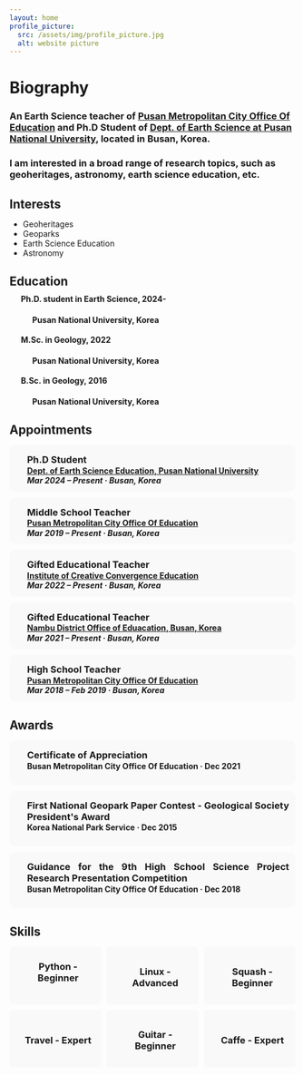 ```yaml
---
layout: home
profile_picture:
  src: /assets/img/profile_picture.jpg
  alt: website picture
---
```


<p><strong><h1> Biography </h1></strong></p>

<p><h3>An Earth Science teacher of <a href="https://www.pen.go.kr/main/main.do">Pusan Metropolitan City Office Of Education</a> and Ph.D Student of <a href="https://earth.pusan.ac.kr/earth/index.do">Dept. of Earth Science at Pusan National University</a>, located in Busan, Korea.</h3></p>
<p><h3>I am interested in a broad range of research topics, such as geoheritages, astronomy, earth science education, etc.</h3></p>

<p><h2><strong> Interests</strong></h2></p>
<ul>
    <li>Geoheritages</li>
    <li>Geoparks</li>
    <li>Earth Science Education</li>
    <li>Astronomy</li>
</ul>


<html lang="en">
<head>
  <meta charset="UTF-8">
  <meta name="viewport" content="width=device-width, initial-scale=1.0">
  <title>My GitHub Page</title>
  <link rel="stylesheet" href="https://cdnjs.cloudflare.com/ajax/libs/font-awesome/6.0.0-beta3/css/all.min.css">
  <style>
    h2 {
      margin-bottom: 10px; /* 간격을 줄이기 위해 마진을 조절합니다 */
    }
    p {
      margin-top: 5px; /* 간격을 줄이기 위해 마진을 조절합니다 */
    }
  </style>
</head>
<body>
  <h2><strong>Education</strong></h2>
  <p style="margin-left: 20px; margin-bottom: 2px;"><i class="fas fa-graduation-cap"></i><strong> Ph.D. student in Earth Science, 2024-</strong></p>
  <h4><p style="margin-left: 40px; margin-top: 2px;">Pusan National University, Korea</p></h4>
  <p style="margin-left: 20px; margin-bottom: 2px;"><i class="fas fa-graduation-cap"></i><strong> M.Sc. in Geology, 2022 </strong></p>
  <h4><p style="margin-left: 40px; margin-top: 2px;">Pusan National University, Korea</p></h4>
  <p style="margin-left: 20px; margin-bottom: 2px;"><i class="fas fa-graduation-cap"></i><strong> B.Sc. in Geology, 2016 </strong></p>
  <h4><p style="margin-left: 40px; margin-top: 2px;">Pusan National University, Korea</p></h4>
  
</body>

<p><h2><strong> Appointments</strong></h2></p>
<html lang="en">
<head>
  <meta charset="UTF-8">
  <meta name="viewport" content="width=device-width, initial-scale=1.0">
  <link rel="stylesheet" href="https://cdnjs.cloudflare.com/ajax/libs/font-awesome/6.0.0-beta3/css/all.min.css">
  <style>
    .box {
      border: 1px solid transparent; /* 테두리 설정 */
      padding: 10px; /* 내부 여백 설정 */
      margin: 10px auto; /* 외부 여백 설정 */
      border-radius: 10px; /* 모서리 둥글게 설정 */
      background-color: #f9f9f9; /* 배경색 설정 */
      text-align: justify; /* 텍스트 가운데 정렬 */
    }
  </style>
</head>
<body>
  <div class="box">
    <h3 style="margin:0;"><p style="margin-left: 20px; margin-bottom: 0.5px;"><strong>Ph.D Student</strong></p></h3>
    <h4 style="margin:0;"><p style="margin-left: 20px; margin-top: 0.5px;margin-bottom: 0.5px;"><a href="https://earth.pusan.ac.kr/earth/index.do">Dept. of Earth Science Education, Pusan National University</a></p></h4>
    <h5 style="margin:0;"><p style="margin-left: 20px; margin-top: 0.5px; margin-bottom: 0.5px;">Mar 2024 – Present · Busan, Korea</p></h5>
  </div>
  
  <div class="box">
    <h3 style="margin:0;"><p style="margin-left: 20px; margin-bottom: 0.5px;"><strong>Middle School Teacher</strong></p></h3>
    <h4 style="margin:0;"><p style="margin-left: 20px; margin-top: 0.5px;margin-bottom: 0.5px;"><a href="https://www.pen.go.kr/main/main.do">Pusan Metropolitan City Office Of Education</a></p></h4>
     <h5 style="margin:0;"><p style="margin-left: 20px; margin-top: 0.5px; margin-bottom: 0.5px;">Mar 2019 – Present · Busan, Korea</p></h5>
  </div>
  
  <div class="box">
    <h3 style="margin:0;"><p style="margin-left: 20px; margin-bottom: 0.5px;"><strong>Gifted Educational Teacher</strong></p></h3>
    <h4 style="margin:0;"><p style="margin-left: 20px; margin-top: 0.5px;margin-bottom: 0.5px;"><a href="https://home.pen.go.kr/bicce/main.do">Institute of Creative Convergence Education</a></p></h4>
     <h5 style="margin:0;"><p style="margin-left: 20px; margin-top: 0.5px; margin-bottom: 0.5px;">Mar 2022 – Present · Busan, Korea</p></h5>
  </div>
  
  <div class="box">
    <h3 style="margin:0;"><p style="margin-left: 20px; margin-bottom: 0.5px;"><strong>Gifted Educational Teacher</strong></p></h3>
    <h4 style="margin:0;"><p style="margin-left: 20px; margin-top: 0.5px;margin-bottom: 0.5px;"><a href="https://home.pen.go.kr/nambu/na/ntt/selectNttList.do?mi=11930&bbsId=3863">Nambu District Office of Eduacation, Busan, Korea</a></p></h4>
     <h5 style="margin:0;"><p style="margin-left: 20px; margin-top: 0.5px; margin-bottom: 0.5px;">Mar 2021 – Present · Busan, Korea</p></h5>
  </div> 
  
  <div class="box">
    <h3 style="margin:0;"><p style="margin-left: 20px; margin-bottom: 0.5px;"><strong>High School Teacher</strong></p></h3>
    <h4 style="margin:0;"><p style="margin-left: 20px; margin-top: 0.5px;margin-bottom: 0.5px;"><a href="https://www.pen.go.kr/main/main.do">Pusan Metropolitan City Office Of Education</a></p></h4>
     <h5 style="margin:0;"><p style="margin-left: 20px; margin-top: 0.5px; margin-bottom: 0.5px;">Mar 2018 – Feb 2019 · Busan, Korea</p></h5>
  </div>
  
  
</body>
</html>



<p><h2><strong> Awards</strong></h2></p>
<html lang="en">
<head>
  <meta charset="UTF-8">
  <meta name="viewport" content="width=device-width, initial-scale=1.0">
  <title>Certificate Example</title>
  <link rel="stylesheet" href="https://cdnjs.cloudflare.com/ajax/libs/font-awesome/6.0.0-beta3/css/all.min.css">
  <style>
    .box {
      border: 1px solid transparent; /* 테두리 설정 */
      padding: 10px; /* 내부 여백 설정 */
      margin: 10px auto; /* 외부 여백 설정 */
      border-radius: 10px; /* 모서리 둥글게 설정 */
      background-color: #f9f9f9; /* 배경색 설정 */
      text-align: justify; /* 텍스트 가운데 정렬 */
    }
  </style>
</head>
<body>
  <div class="box">
    <h3 style="margin:0;"><p style="margin-left: 20px; margin-bottom: 0.5px;"><strong>Certificate of Appreciation</strong></p></h3>
    <h4 style="margin:0;"><p style="margin-left: 20px; margin-top: 0.5px;">Busan Metropolitan City Office Of Education · Dec 2021</p></h4>
  </div>
  <div class="box">
    <h3 style="margin:0;"><p style="margin-left: 20px; margin-bottom: 0.5px;"><strong>First National Geopark Paper Contest - Geological Society President's Award</strong></p></h3>
    <h4 style="margin:0;"><p style="margin-left: 20px; margin-top: 0.5px;">Korea National Park Service · Dec 2015</p></h4>
  </div>
   <div class="box">
    <h3 style="margin:0;"><p style="margin-left: 20px; margin-bottom: 0.5px;"><strong>Guidance for the 9th High School Science Project Research Presentation Competition</strong></p></h3>
    <h4 style="margin:0 auto;"><p style="margin-left: 20px; margin-top: 0.5px;">Busan Metropolitan City Office Of Education · Dec 2018</p></h4>
  </div>
  
</body>
</html>


<p><h2><strong> Skills</strong></h2></p>
<html lang="en">
<head>
  <meta charset="UTF-8">
  <meta name="viewport" content="width=device-width, initial-scale=1.0">
  <title>Skills Example</title>
  <link rel="stylesheet" href="https://cdnjs.cloudflare.com/ajax/libs/font-awesome/6.0.0-beta3/css/all.min.css">
  <style>
    .skills {
      display: flex; /* 플렉스 박스 설정 */
      flex-wrap: wrap; /* 줄 바꿈 설정 */
      gap: 10px; /* 항목 간격 설정 */
    }
    .skill-item {
      background-color: #f9f9f9; /* 배경색 설정 */
      border: 1px solid transparent; /* 테두리 설정 */
      border-radius: 5px; /* 모서리 둥글게 설정 */
      padding: 10px; /* 내부 여백 설정 */
      flex: 1 1 calc(33.333% - 20px); /* 항목 크기 설정 */
      box-sizing: border-box; /* 박스 크기 설정 */
      text-align: center; /* 텍스트 가운데 정렬 */
      display: flex; /* 플렉스 박스 설정 */
      align-items: center; /* 아이템 가운데 정렬 */
      justify-content: center; /* 아이템 가운데 정렬 */
    }
    .skill-item i {
      margin-right: 10px; /* 아이콘 오른쪽 여백 설정 */
    }
  </style>
</head>
<body>
  <div class="skills">
    <div class="skill-item">
      <i class="fab fa-python"></i> 
      <h3 style="margin-top: 5px">Python - Beginner</h3>
    </div>
    <div class="skill-item">
      <i class="fab fa-linux"></i> 
      <h3>Linux - Advanced</h3>
    </div>
    <div class="skill-item">
      <i class="fas fa-table-tennis"></i>
      <h3>Squash - Beginner</h3>
    </div>
    <div class="skill-item">
      <i class="fas fa-plane"></i>
      <h3>Travel - Expert</h3>
    </div>
    <div class="skill-item">
      <i class="fas fa-guitar"></i> 
      <h3>Guitar - Beginner</h3>
    </div>
    <div class="skill-item">
      <i class="fas fa-coffee"></i>
      <h3>Caffe - Expert</h3>
    </div>
 </div>
</body>
</html>


